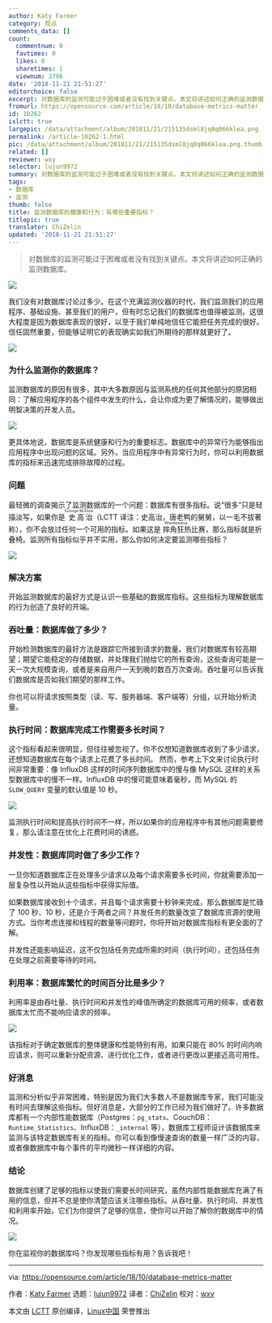 ```yaml
---
author: Katy Farmer
category: 观点
comments_data: []
count:
  commentnum: 0
  favtimes: 0
  likes: 0
  sharetimes: 1
  viewnum: 3796
date: '2018-11-21 21:51:27'
editorchoice: false
excerpt: 对数据库的监测可能过于困难或者没有找到关键点。本文将讲述如何正确的监测数据库。
fromurl: https://opensource.com/article/18/10/database-metrics-matter
id: 10262
islctt: true
largepic: /data/attachment/album/201811/21/215135dsml8jq8q066klea.png
permalink: /article-10262-1.html
pic: /data/attachment/album/201811/21/215135dsml8jq8q066klea.png.thumb.jpg
related: []
reviewer: wxy
selector: lujun9972
summary: 对数据库的监测可能过于困难或者没有找到关键点。本文将讲述如何正确的监测数据库。
tags:
- 数据库
- 监测
thumb: false
title: 监测数据库的健康和行为：有哪些重要指标？
titlepic: true
translator: ChiZelin
updated: '2018-11-21 21:51:27'
---
```



> 
> 对数据库的监测可能过于困难或者没有找到关键点。本文将讲述如何正确的监测数据库。
> 
> 
> 


![](/data/attachment/album/201811/21/215135dsml8jq8q066klea.png)


我们没有对数据库讨论过多少。在这个充满监测仪器的时代，我们监测我们的应用程序、基础设施、甚至我们的用户，但有时忘记我们的数据库也值得被监测。这很大程度是因为数据库表现的很好，以至于我们单纯地信任它能把任务完成的很好。信任固然重要，但能够证明它的表现确实如我们所期待的那样就更好了。


![](/data/attachment/album/201811/21/215136ibzukqt0yuak7ab7.png)


### 为什么监测你的数据库？


监测数据库的原因有很多，其中大多数原因与监测系统的任何其他部分的原因相同：了解应用程序的各个组件中发生的什么，会让你成为更了解情况的，能够做出明智决策的开发人员。


![](/data/attachment/album/201811/21/215136qm8qlauluu0axy3u.png)


更具体地说，数据库是系统健康和行为的重要标志。数据库中的异常行为能够指出应用程序中出现问题的区域。另外，当应用程序中有异常行为时，你可以利用数据库的指标来迅速完成排除故障的过程。


### 问题


最轻微的调查揭示了监测数据库的一个问题：数据库有很多指标。说“很多”只是轻描淡写，如果你是<ruby> 史高治 <rt>  Scrooge McDuck </rt></ruby>（LCTT 译注：史高治，唐老鸭的舅舅，以一毛不拔著称），你不会放过任何一个可用的指标。如果这是<ruby> 摔角狂热 <rt>  Wrestlemania </rt></ruby> 比赛，那么指标就是折叠椅。监测所有指标似乎并不实用，那么你如何决定要监测哪些指标？


![](/data/attachment/album/201811/21/215137z6kiryk7gqbzikra.png)


### 解决方案


开始监测数据库的最好方式是认识一些基础的数据库指标。这些指标为理解数据库的行为创造了良好的开端。


### 吞吐量：数据库做了多少？


开始检测数据库的最好方法是跟踪它所接到请求的数量。我们对数据库有较高期望；期望它能稳定的存储数据，并处理我们抛给它的所有查询，这些查询可能是一天一次大规模查询，或者是来自用户一天到晚的数百万次查询。吞吐量可以告诉我们数据库是否如我们期望的那样工作。


你也可以将请求按照类型（读、写、服务器端、客户端等）分组，以开始分析流量。


### 执行时间：数据库完成工作需要多长时间？


这个指标看起来很明显，但往往被忽视了。你不仅想知道数据库收到了多少请求，还想知道数据库在每个请求上花费了多长时间。 然而，参考上下文来讨论执行时间非常重要：像 InfluxDB 这样的时间序列数据库中的慢与像 MySQL 这样的关系型数据库中的慢不一样。InfluxDB 中的慢可能意味着毫秒，而 MySQL 的 `SLOW_QUERY` 变量的默认值是 10 秒。


![](/data/attachment/album/201811/21/215138to8d8rvaitl9aiou.png)


监测执行时间和提高执行时间不一样，所以如果你的应用程序中有其他问题需要修复，那么请注意在优化上花费时间的诱惑。


### 并发性：数据库同时做了多少工作？


一旦你知道数据库正在处理多少请求以及每个请求需要多长时间，你就需要添加一层复杂性以开始从这些指标中获得实际值。


如果数据库接收到十个请求，并且每个请求需要十秒钟来完成，那么数据库是忙碌了 100 秒、10 秒，还是介于两者之间？并发任务的数量改变了数据库资源的使用方式。当你考虑连接和线程的数量等问题时，你将开始对数据库指标有更全面的了解。


并发性还能影响延迟，这不仅包括任务完成所需的时间（执行时间），还包括任务在处理之前需要等待的时间。


### 利用率：数据库繁忙的时间百分比是多少？


利用率是由吞吐量、执行时间和并发性的峰值所确定的数据库可用的频率，或者数据库太忙而不能响应请求的频率。


![](/data/attachment/album/201811/21/215139zkm88mevm8zgklv8.png)


该指标对于确定数据库的整体健康和性能特别有用。如果只能在 80% 的时间内响应请求，则可以重新分配资源、进行优化工作，或者进行更改以更接近高可用性。


### 好消息


监测和分析似乎非常困难，特别是因为我们大多数人不是数据库专家，我们可能没有时间去理解这些指标。但好消息是，大部分的工作已经为我们做好了。许多数据库都有一个内部性能数据库（Postgres：`pg_stats`、CouchDB：`Runtime_Statistics`、InfluxDB：`_internal` 等），数据库工程师设计该数据库来监测与该特定数据库有关的指标。你可以看到像慢速查询的数量一样广泛的内容，或者像数据库中每个事件的平均微秒一样详细的内容。


### 结论


数据库创建了足够的指标以使我们需要长时间研究，虽然内部性能数据库充满了有用的信息，但并不总是使你清楚应该关注哪些指标。从吞吐量、执行时间、并发性和利用率开始，它们为你提供了足够的信息，使你可以开始了解你的数据库中的情况。


![](/data/attachment/album/201811/21/215139l14s44s6e4m5m4ap.png)


你在监视你的数据库吗？你发现哪些指标有用？告诉我吧！




---


via: <https://opensource.com/article/18/10/database-metrics-matter>


作者：[Katy Farmer](https://opensource.com/users/thekatertot) 选题：[lujun9972](https://github.com/lujun9972) 译者：[ChiZelin](https://github.com/ChiZelin) 校对：[wxy](https://github.com/wxy)


本文由 [LCTT](https://github.com/LCTT/TranslateProject) 原创编译，[Linux中国](https://linux.cn/) 荣誉推出